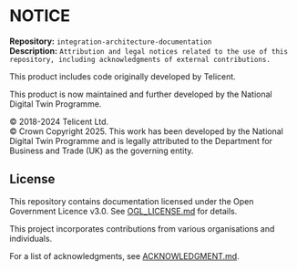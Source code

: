 # NOTICE

**Repository:** `integration-architecture-documentation`  
**Description:** `Attribution and legal notices related to the use of this repository, including acknowledgments of external contributions.  `  
<!-- SPDX-License-Identifier: OGL-UK-3.0 -->

This product includes code originally developed by Telicent.

This product is now maintained and further developed by the National Digital Twin Programme.

© 2018-2024 Telicent Ltd.  
© Crown Copyright 2025. This work has been developed by the National Digital Twin Programme and is legally attributed to the Department for Business and Trade (UK) as the governing entity.

## License

This repository contains documentation licensed under the Open Government Licence v3.0. See [OGL_LICENSE.md](OGL_LICENSE.md) for details.

This project incorporates contributions from various organisations and individuals.

For a list of acknowledgments, see [ACKNOWLEDGMENT.md](ACKNOWLEDGEMENT.md).  
